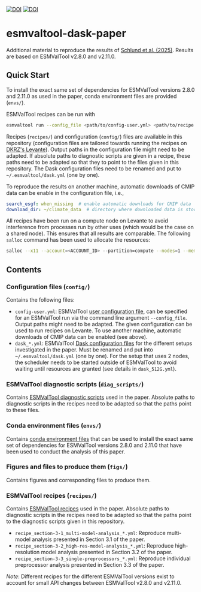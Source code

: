 [![DOI][zenodo-doi-shield]][zenodo-doi]
[![DOI][paper-doi-shield]][paper-doi]

[zenodo-doi]: https://doi.org/10.5281/zenodo.14361733
[zenodo-doi-shield]: https://zenodo.org/badge/DOI/10.5281/zenodo.14361733.svg
[paper-doi]: https://doi.org/10.5194/gmd-2024-236
[paper-doi-shield]: https://zenodo.org/badge/DOI/10.5194/gmd-2024-236.svg

# esmvaltool-dask-paper

Additional material to reproduce the results of
[Schlund et al. (2025)](https://doi.org/10.5194/gmd-2024-236). Results
are based on ESMValTool v2.8.0 and v2.11.0.

## Quick Start

To install the exact same set of dependencies for ESMValTool versions 2.8.0 and
2.11.0 as used in the paper, conda environment files are provided (`envs/`).

ESMValTool recipes can be run with

```bash
esmvaltool run --config_file <path/to/config-user.yml> <path/to/recipe.yml>
```

Recipes (`recipes/`) and configuration (`config/`) files are available in this
repository (configuration files are tailored towards running the recipes on
[DKRZ's Levante](https://docs.dkrz.de/doc/levante/)). Output paths in the
configuration file might need to be adapted. If absolute paths to diagnostic
scripts are given in a recipe, these paths need to be adapted so that they to
point to the files given in this repository. The Dask configuration files need
to be renamed and put to `~/.esmvaltool/dask.yml` (one by one).

To reproduce the results on another machine, automatic downloads of CMIP data
can be enable in the configuration file, i.e.,

```yml
search_esgf: when_missing  # enable automatic downloads for CMIP data
download_dir: ~/climate_data  # directory where downloaded data is stored
```

All recipes have been run on a compute node on Levante to avoid interference
from processes run by other uses (which would be the case on a shared node).
This ensures that all results are comparable. The following `salloc` command
has been used to allocate the resources:

```bash
salloc --x11 --account=<ACCOUNT_ID> --partition=compute --nodes=1 --mem=0 --time=08:00:00"
```

## Contents

### Configuration files (`config/`)

Contains the following files:

- `config-user.yml`: ESMValTool [user configuration
  file](https://docs.esmvaltool.org/projects/ESMValCore/en/v2.11.1/quickstart/configure.html#user-configuration-file),
  can be specified for an ESMValTool run via the command line argument
  `--config_file`. Output paths might need to be adapted. The given
  configuration can be used to run recipes on Levante. To use another machine,
  automatic downloads of CMIP data can be enabled (see above).
- `dask_*.yml`: ESMValTool [Dask configuration
  files](https://docs.esmvaltool.org/projects/ESMValCore/en/v2.11.1/quickstart/configure.html#dask-distributed-configuration)
  for the different setups investigated in the paper. Must be renamed and put
  into `~/.esmvaltool/dask.yml` (one by one). For the setup that uses 2 nodes,
  the scheduler needs to be started outside of ESMValTool to avoid waiting until
  resources are granted (see details in `dask_512G.yml`).

### ESMValTool diagnostic scripts (`diag_scripts/`)

Contains [ESMValTool diagnostic
scripts](https://docs.esmvaltool.org/en/v2.11.0/develop/diagnostic.html#diagnostic)
used in the paper. Absolute paths to diagnostic scripts in the recipes need to
be adapted so that the paths point to these files.


### Conda environment files (`envs/`)

Contains [conda environment
files](https://docs.conda.io/projects/conda/en/latest/user-guide/tasks/manage-environments.html)
that can be used to install the exact same set of dependencies for ESMValTool
versions 2.8.0 and 2.11.0 that have been used to conduct the analysis of this
paper.

### Figures and files to produce them (`figs/`)

Contains figures and corresponding files to produce them.

### ESMValTool recipes (`recipes/`)

Contains [ESMValTool
recipes](https://docs.esmvaltool.org/projects/ESMValCore/en/v2.11.1/recipe/index.html)
used in the paper. Absolute paths to diagnostic scripts in the recipes need to
be adapted so that the paths point to the diagnostic scripts given in this
repository.

- `recipe_section-3-1_multi-model-analysis_*.yml`: Reproduce multi-model
  analysis presented in Section 3.1 of the paper.
- `recipe_section-3-2_high-res-model-analysis_*.yml`: Reproduce high-resolution
  model analysis presented in Section 3.2 of the paper.
- `recipe_section-3-3_single-preprocessors_*.yml`: Reproduce individual
  preprocessor analysis presented in Section 3.3 of the paper.

*Note*: Different recipes for the different ESMValTool versions exist to
account for small API changes between ESMValTool v2.8.0 and v2.11.0.
